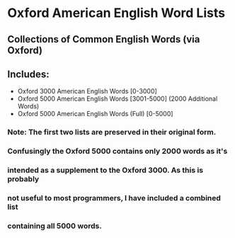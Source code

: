 # Oxford American English Word Lists

## Collections of Common English Words (via Oxford)

## Includes:
- Oxford 3000 American English Words [0-3000]
- Oxford 5000 American English Words [3001-5000] (2000 Additional Words)
- Oxford 5000 American English Words (Full) [0-5000]

### Note: The first two lists are preserved in their original form.
### Confusingly the Oxford 5000 contains only 2000 words as it's
### intended as a supplement to the Oxford 3000. As this is probably
### not useful to most programmers, I have included a combined list
### containing all 5000 words.

